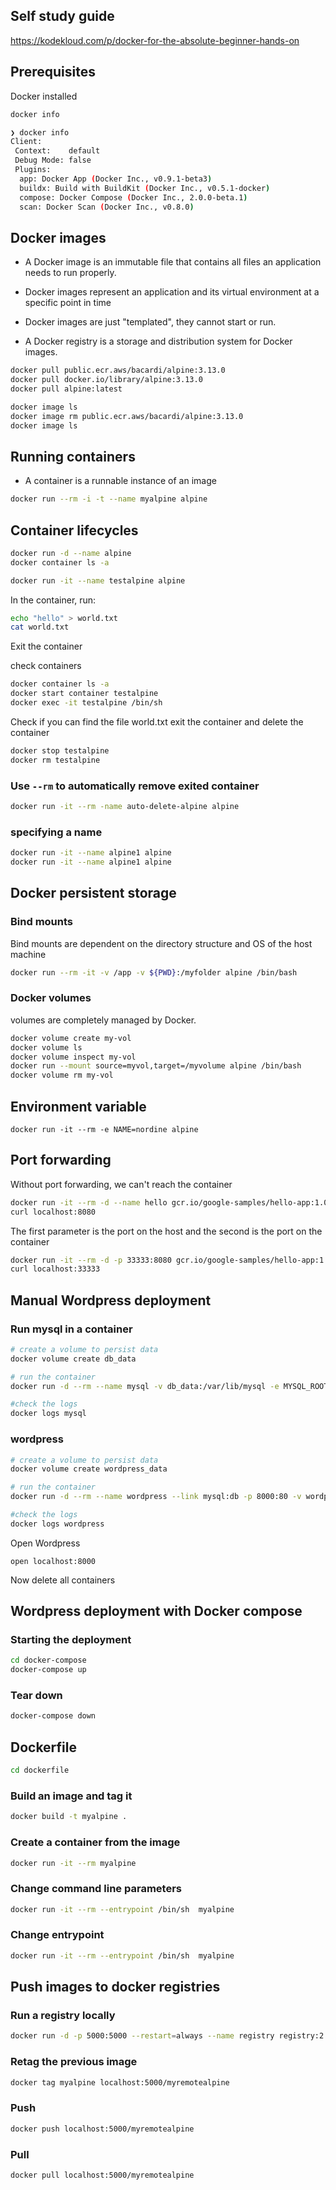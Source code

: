 ## Self study guide

https://kodekloud.com/p/docker-for-the-absolute-beginner-hands-on

## Prerequisites

Docker installed
```bash
docker info

❯ docker info
Client:
 Context:    default
 Debug Mode: false
 Plugins:
  app: Docker App (Docker Inc., v0.9.1-beta3)
  buildx: Build with BuildKit (Docker Inc., v0.5.1-docker)
  compose: Docker Compose (Docker Inc., 2.0.0-beta.1)
  scan: Docker Scan (Docker Inc., v0.8.0)
```
## Docker images

- A Docker image is an immutable file that contains all files an application needs to run properly. 

- Docker images represent an application and its virtual environment at a specific point in time

- Docker images are just "templated", they cannot start or run. 

- A Docker registry is a storage and distribution system for Docker images. 


```bash
docker pull public.ecr.aws/bacardi/alpine:3.13.0
docker pull docker.io/library/alpine:3.13.0
docker pull alpine:latest

docker image ls 
docker image rm public.ecr.aws/bacardi/alpine:3.13.0
docker image ls 
```

## Running containers

- A container is a runnable instance of an image

```bash
docker run --rm -i -t --name myalpine alpine
```

## Container lifecycles

```bash
docker run -d --name alpine 
docker container ls -a
```

```bash
docker run -it --name testalpine alpine
```

In the container, run:
```bash
echo "hello" > world.txt
cat world.txt
```

Exit the container

check containers 
```bash
docker container ls -a
docker start container testalpine
docker exec -it testalpine /bin/sh
```

Check if you can find the file world.txt
exit the container and delete the container
```bash
docker stop testalpine 
docker rm testalpine
```

### Use `--rm` to automatically remove exited container
```bash
docker run -it --rm -name auto-delete-alpine alpine 
```

### specifying a name
```bash
docker run -it --name alpine1 alpine
docker run -it --name alpine1 alpine
```

## Docker persistent storage

### Bind mounts

Bind mounts are dependent on the directory structure and OS of the host machine

```bash
docker run --rm -it -v /app -v ${PWD}:/myfolder alpine /bin/bash
```

### Docker volumes

volumes are completely managed by Docker.

```bash
docker volume create my-vol
docker volume ls
docker volume inspect my-vol
docker run --mount source=myvol,target=/myvolume alpine /bin/bash
docker volume rm my-vol
```

## Environment variable
```
docker run -it --rm -e NAME=nordine alpine 
```

## Port forwarding

Without port forwarding, we can't reach the container

```bash
docker run -it --rm -d --name hello gcr.io/google-samples/hello-app:1.0 
curl localhost:8080
```

The first parameter is the port on the host and the second is the port on the container

```bash
docker run -it --rm -d -p 33333:8080 gcr.io/google-samples/hello-app:1.0 
curl localhost:33333
```

## Manual Wordpress deployment

### Run mysql in a container

```bash
# create a volume to persist data
docker volume create db_data

# run the container
docker run -d --rm --name mysql -v db_data:/var/lib/mysql -e MYSQL_ROOT_PASSWORD=somewordpress -e MYSQL_DATABASE=wordpress -e MYSQL_USER=wordpress -e MYSQL_PASSWORD=wordpress mysql:5.7 

#check the logs
docker logs mysql
```

### wordpress

```bash
# create a volume to persist data
docker volume create wordpress_data

# run the container
docker run -d --rm --name wordpress --link mysql:db -p 8000:80 -v wordpress_data:/var/www/html -e WORDPRESS_DB_HOST=db:3306 -e WORDPRESS_DB_USER=wordpress -e WORDPRESS_DB_PASSWORD=wordpress -e WORDPRESS_DB_NAME=wordpress wordpress:latest

#check the logs
docker logs wordpress
```

Open Wordpress
```
open localhost:8000
```

Now delete all containers

## Wordpress deployment with Docker compose

### Starting the deployment

```bash
cd docker-compose
docker-compose up
```

### Tear down

```bash
docker-compose down 
```

## Dockerfile

```bash
cd dockerfile
```

### Build an image and tag it
```bash
docker build -t myalpine .
```

### Create a container from the image
```bash
docker run -it --rm myalpine
```

### Change command line parameters
```bash
docker run -it --rm --entrypoint /bin/sh  myalpine 
```

### Change entrypoint
```bash
docker run -it --rm --entrypoint /bin/sh  myalpine
``` 


## Push images to docker registries

### Run a registry locally
```bash
docker run -d -p 5000:5000 --restart=always --name registry registry:2
```

### Retag the previous image
```bash
docker tag myalpine localhost:5000/myremotealpine
```

### Push
```bash
docker push localhost:5000/myremotealpine
```

### Pull
```
docker pull localhost:5000/myremotealpine
```
